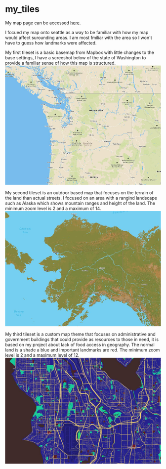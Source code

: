 # my_tiles

My map page can be accessed [here](https://z1675605.github.io/my_tiles/).

I focued my map onto seattle as a way to be familiar with how my map would affect surounding areas. I am most fmiliar with the area so I won't have to guess how landmarks were affected.

My first tileset is a basic basemap from Mapbox with little changes to the base settings, I have a screeshot below of the state of Washington to provide a familiar sense of how this map is structured.
![First tileset](/img/1.JPG)

My second tileset is an outdoor based map that focuses on the terrain of the land than actual streets. I focused on an area with a rangind landscape such as Alaska which shows mountain ranges and height of the land. The minimum zoom level is 2 and a maximum of 14.
![Second tileset](/img/2.JPG)

My third tileset is a custom map theme that focuses on administrative and government buildings that could provide as resources to those in need, it is based on my project about lack of food access in geography. The normal land is a shade a blue and important landmarks are red. The minimum zoom level is 2 and a maximum level of 12.
![Third tileset](/img/3.JPG)
